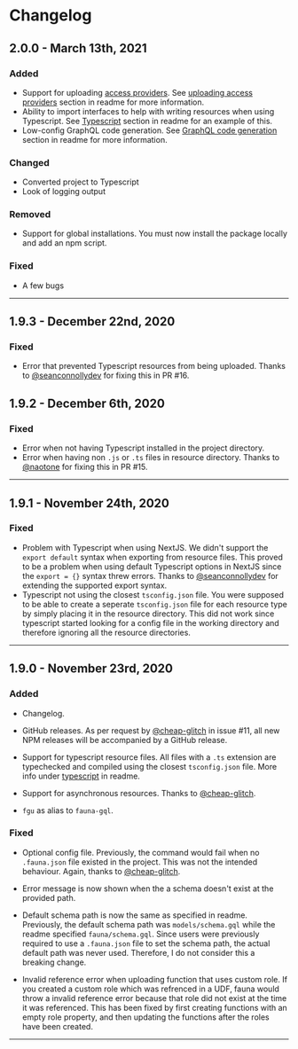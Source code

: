 # Changelog

## 2.0.0 - March 13th, 2021

### Added
- Support for uploading [access providers](https://docs.fauna.com/fauna/current/security/external/access_provider). See [uploading access providers](https://github.com/Plazide/fauna-gql-upload#uploading-access-providers) section in readme for more information.
- Ability to import interfaces to help with writing resources when using Typescript. See [Typescript](https://github.com/Plazide/fauna-gql-upload#typescript) section in readme for an example of this.
- Low-config GraphQL code generation. See [GraphQL code generation](https://github.com/Plazide/fauna-gql-upload#graphql-code-generation) section in readme for more information.

### Changed
- Converted project to Typescript
- Look of logging output

### Removed
- Support for global installations. You must now install the package locally and add an npm script.

### Fixed
- A few bugs

---

## 1.9.3 - December 22nd, 2020

### Fixed
- Error that prevented Typescript resources from being uploaded. Thanks to [@seanconnollydev](https://github.com/seanconnollydev) for fixing this in PR #16.

## 1.9.2 - December 6th, 2020

### Fixed
- Error when not having Typescript installed in the project directory.
- Error when having non `.js` or `.ts` files in resource directory. Thanks to [@naotone](https://github.com/naotone) for fixing this in PR #15.

---

## 1.9.1 - November 24th, 2020

### Fixed
- Problem with Typescript when using NextJS. We didn't support the `export default` syntax when exporting from resource files. This proved to be a problem when using default Typescript options in NextJS since the `export = {}` syntax threw errors. Thanks to [@seanconnollydev](https://github.com/seanconnollydev) for extending the supported export syntax.
- Typescript not using the closest `tsconfig.json` file. You were supposed to be able to create a seperate `tsconfig.json` file for each resource type by simply placing it in the resource directory. This did not work since typescript started looking for a config file in the working directory and therefore ignoring all the resource directories.

---

## 1.9.0 - November 23rd, 2020

### Added
- Changelog.

- GitHub releases. As per request by [@cheap-glitch](https://github.com/cheap-glitch) in issue #11, all new NPM releases will be accompanied by a GitHub release.

- Support for typescript resource files. All files with a `.ts` extension are typechecked and compiled using the closest `tsconfig.json` file. More info under [typescript](https://github.com/Plazide/fauna-gql-upload#typescript) in readme.

- Support for asynchronous resources. Thanks to [@cheap-glitch](https://github.com/cheap-glitch).

- `fgu` as alias to `fauna-gql`.

### Fixed
- Optional config file. Previously, the command would fail when no `.fauna.json` file existed in the project. This was not the intended behaviour. Again, thanks to [@cheap-glitch](https://github.com/cheap-glitch).

- Error message is now shown when the a schema doesn't exist at the provided path.

- Default schema path is now the same as specified in readme. Previously, the default schema path was `models/schema.gql` while the readme specified `fauna/schema.gql`. Since users were previously required to use a `.fauna.json` file to set the schema path, the actual default path was never used. Therefore, I do not consider this a breaking change.

- Invalid reference error when uploading function that uses custom role. If you created a custom role which was refrenced in a UDF, fauna would throw a invalid reference error because that role did not exist at the time it was referenced. This has been fixed by first creating functions with an empty role property, and then updating the functions after the roles have been created.

---